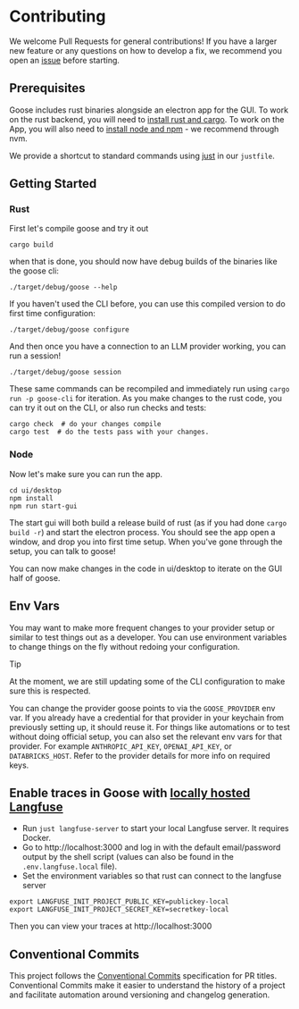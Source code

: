 # Contributing

We welcome Pull Requests for general contributions! If you have a larger new feature or any questions on how to develop a fix, we recommend you open an [issue][issues] before starting.

## Prerequisites

Goose includes rust binaries alongside an electron app for the GUI. To work
on the rust backend, you will need to [install rust and cargo][rustup]. To work
on the App, you will also need to [install node and npm][nvm] - we recommend through nvm. 

We provide a shortcut to standard commands using [just][just] in our `justfile`.

## Getting Started

### Rust

First let's compile goose and try it out

```
cargo build
```

when that is done, you should now have debug builds of the binaries like the goose cli:

```
./target/debug/goose --help
```

If you haven't used the CLI before, you can use this compiled version to do first time configuration:

```
./target/debug/goose configure
```

And then once you have a connection to an LLM provider working, you can run a session!

```
./target/debug/goose session
```

These same commands can be recompiled and immediately run using `cargo run -p goose-cli` for iteration.
As you make changes to the rust code, you can try it out on the CLI, or also run checks and tests:

```
cargo check  # do your changes compile
cargo test  # do the tests pass with your changes. 
```

### Node

Now let's make sure you can run the app.

```
cd ui/desktop
npm install
npm run start-gui
```

The start gui will both build a release build of rust (as if you had done `cargo build -r`) and start the electron process.
You should see the app open a window, and drop you into first time setup. When you've gone through the setup,
you can talk to goose!

You can now make changes in the code in ui/desktop to iterate on the GUI half of goose. 

## Env Vars

You may want to make more frequent changes to your provider setup or similar to test things out
as a developer. You can use environment variables to change things on the fly without redoing 
your configuration. 

> [!TIP]
> At the moment, we are still updating some of the CLI configuration to make sure this is
> respected. 

You can change the provider goose points to via the `GOOSE_PROVIDER` env var. If you already
have a credential for that provider in your keychain from previously setting up, it should 
reuse it. For things like automations or to test without doing official setup, you can also
set the relevant env vars for that provider. For example `ANTHROPIC_API_KEY`, `OPENAI_API_KEY`,
or `DATABRICKS_HOST`. Refer to the provider details for more info on required keys.


## Enable traces in Goose with [locally hosted Langfuse](https://langfuse.com/docs/deployment/self-host)

- Run `just langfuse-server` to start your local Langfuse server. It requires Docker.
- Go to http://localhost:3000 and log in with the default email/password output by the shell script (values can also be found in the `.env.langfuse.local` file).
- Set the environment variables so that rust can connect to the langfuse server 
```
export LANGFUSE_INIT_PROJECT_PUBLIC_KEY=publickey-local
export LANGFUSE_INIT_PROJECT_SECRET_KEY=secretkey-local
```

Then you can view your traces at http://localhost:3000

## Conventional Commits

This project follows the [Conventional Commits](https://www.conventionalcommits.org/en/v1.0.0/) specification for PR titles. Conventional Commits make it easier to understand the history of a project and facilitate automation around versioning and changelog generation.

[issues]: https://github.com/block/goose/issues
[rustup]: https://doc.rust-lang.org/cargo/getting-started/installation.html
[nvm]: https://github.com/nvm-sh/nvm
[just]: https://github.com/casey/just?tab=readme-ov-file#installation

